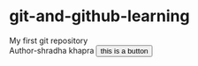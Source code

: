 # git-and-github-learning
My first git repository
<br>
Author-shradha khapra
<button> this is a button </button>



